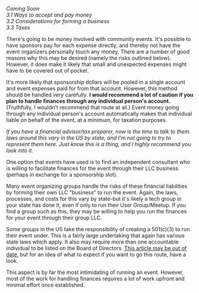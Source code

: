 *Coming Soon  
3.1 Ways to accept and pay money  
3.2 Considerations for forming a business  
3.3 Taxes*  

There's going to be money involved with community events. It's possible to have sponsors pay for each expense directly, and thereby not have the event organizers personally touch any money. There are a number of good reasons why this may be desired (namely the risks outlined below). However, it does make it likely that small and unexpected expenses might have to be covered out of pocket.

It's more likely that sponsorship dollars will be pooled in a single account and event expenses paid for from that account. However, this method should be handled *very* carefully. **I would recommend a lot of caution if you plan to handle finances through any individual person's account.** (Truthfully, I wouldn't recommend that route at all.) Event money going through any individual person's account automatically makes that individual liable on behalf of the event, at a minimum, for taxation purposes. 

*If you have a financial advisor/tax preparer, now is the time to talk to them. laws around this vary in the US by state, and I'm not going to try to represent them here. Just know this is a thing, and I highly recommend you look into it.*

One option that events have used is to find an independent consultant who is willing to facilitate finances for the event through their LLC business (perhaps in exchange for a sponsorship slot). 

Many event organizing groups handle the risks of these financial liabilities by forming their own LLC "business" to run the event. Again, the laws, processes, and costs for this vary by state-but it's likely a tech group in your state has done it, even if only to run their User Group/Meetup. If you find a group such as this, they may be willing to help you run the finances for your event through their group LLC. 

Some groups in the US take the responsibility of creating a 501(c)(3) to run their event under. This is a fairly large undertaking that again has various state laws which apply. It also may require more than one accountable individual to be listed on the Board of Directors. [This article may be out of date](https://www.nolo.com/legal-encyclopedia/form-nonprofit-eight-steps-29484.html), but for an idea of what to expect if you want to go this route, have a look. 

This aspect is by far the most intimidating of running an event. However, most of the work for handling finances requires a lot of work upfront and minimal effort once established.